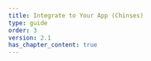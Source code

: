 ```yaml
---
title: Integrate to Your App (Chinses)
type: guide
order: 3
version: 2.1
has_chapter_content: true
---
```

